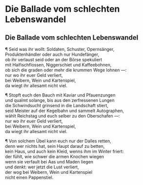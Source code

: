 # Die Ballade vom schlechten Lebenswandel

## Die Ballade vom schlechten  Lebenswandel

¶ Seid was ihr wollt: Soldaten, Schuster, Opernsänger,  
Produktenhändler oder auch nur Hundefänger,  
ob ihr verlaust seid oder an der Börse spekuliert  
mit Haifischflossen, Niggerschiet und Kaffeebohnen,  
ob sich die graden oder mehr die krummen Wege lohnen —:  
nur wo ihr euer Geld verliert,  
bei Weibern, Wein und Kartenspiel,  
da wiegt ihr allesamt nicht viel.

¶ Stopft euch den Bauch mit Kaviar und Pfauenzungen  
und qualmt solange, bis aus den zerfressenen Lungen  
die Schwindsucht grinsend in die Landschaft stiert,  
seid Meister auf der Kegelbahn und sammelt Autographen,  
wählt Reichstag und euch selber zu den Oberschafen —:  
nur wo ihr euer Geld verliert,  
bei Weibern, Wein und Kartenspiel,  
da wiegt ihr allesamt nicht viel.

¶ Von solchem Übel kann euch nur der Dalles retten,  
denn wer nichts hat, sein Haupt darauf zu betten,  
kein Haus, und auch kein Kleid, wenns ihm im Winter friert:  
der fühlt, wie schwer die armen Knochen wiegen  
wenn sie verfault bei Aas und Maden liegen  
und denkt: wer jetzt die Lust verliert,  
der wog bei Weibern, Wein und Kartenspiel  
nicht einen Pappenstiel.

